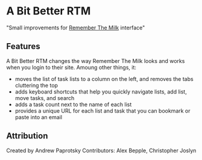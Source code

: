 A Bit Better RTM
================

"Small improvements for [Remember The Milk][rtm] interface"

Features
--------

A Bit Better RTM changes the way Remember The Milk looks and works when you login to their site. Amoung other things, it:

* moves the list of task lists to a column on the left, and removes the tabs cluttering the top
* adds keyboard shortcuts that help you quickly navigate lists, add list, move tasks, and search
* adds a task count next to the name of each list
* provides a unique URL for each list and task that you can bookmark or paste into an email


Attribution
-----------

Created by Andrew Paprotsky
Contributors: Alex Bepple, Christopher Joslyn


[rtm]: http://www.rememberthemilk.com/

